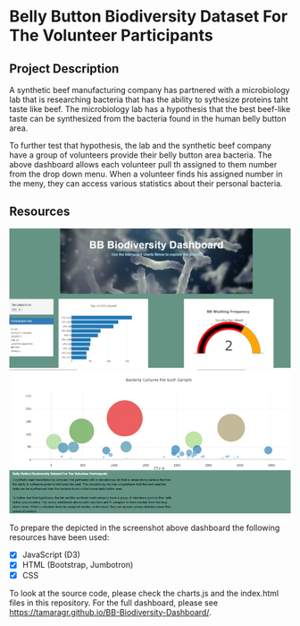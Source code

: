 # Belly Button Biodiversity Dataset For The Volunteer Participants

## Project Description 

A synthetic beef manufacturing company has partnered with a microbiology lab that is 
researching bacteria that has the ability to sythesize proteins taht taste like beef. 
The microbiology lab has a hypothesis that the best beef-like taste can be synthesized 
from the bacteria found in the human belly button area.

To further test that hypothesis, the lab and the synthetic beef company have a group of
volunteers provide their belly button area bacteria. The above dashboard allows each 
volunteer pull th assigned to them number from the drop down menu. When a volunteer finds 
his assigned number in the meny, they can access various statistics about their personal bacteria.

## Resources 
![screen](screen1.PNG)
![screen](screen2.PNG)

To prepare the depicted in the screenshot above dashboard the following resources have been used: 
- [x] JavaScript (D3)
- [x] HTML (Bootstrap, Jumbotron)
- [x] CSS

To look at the source code, please check the charts.js and the index.html files in this repository. 
For the full dashboard, please see https://tamaragr.github.io/BB-Biodiversity-Dashboard/. 
